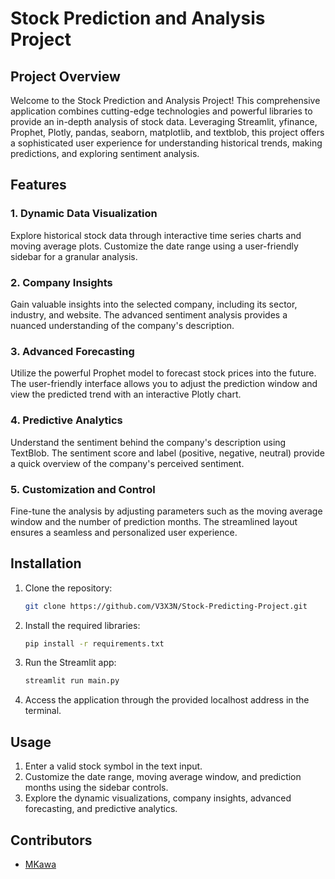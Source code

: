 # Stock Prediction and Analysis Project

## Project Overview

Welcome to the Stock Prediction and Analysis Project! This comprehensive application combines cutting-edge technologies and powerful libraries to provide an in-depth analysis of stock data. Leveraging Streamlit, yfinance, Prophet, Plotly, pandas, seaborn, matplotlib, and textblob, this project offers a sophisticated user experience for understanding historical trends, making predictions, and exploring sentiment analysis.

## Features

### 1. Dynamic Data Visualization

Explore historical stock data through interactive time series charts and moving average plots. Customize the date range using a user-friendly sidebar for a granular analysis.

### 2. Company Insights

Gain valuable insights into the selected company, including its sector, industry, and website. The advanced sentiment analysis provides a nuanced understanding of the company's description.

### 3. Advanced Forecasting

Utilize the powerful Prophet model to forecast stock prices into the future. The user-friendly interface allows you to adjust the prediction window and view the predicted trend with an interactive Plotly chart.

### 4. Predictive Analytics

Understand the sentiment behind the company's description using TextBlob. The sentiment score and label (positive, negative, neutral) provide a quick overview of the company's perceived sentiment.

### 5. Customization and Control

Fine-tune the analysis by adjusting parameters such as the moving average window and the number of prediction months. The streamlined layout ensures a seamless and personalized user experience.

## Installation

1. Clone the repository:

   ```bash
   git clone https://github.com/V3X3N/Stock-Predicting-Project.git
   ```

2. Install the required libraries:

   ```bash
   pip install -r requirements.txt
   ```

3. Run the Streamlit app:

   ```bash
   streamlit run main.py
   ```

4. Access the application through the provided localhost address in the terminal.

## Usage

1. Enter a valid stock symbol in the text input.
2. Customize the date range, moving average window, and prediction months using the sidebar controls.
3. Explore the dynamic visualizations, company insights, advanced forecasting, and predictive analytics.

## Contributors

- [MKawa](https://github.com/V3X3N)
